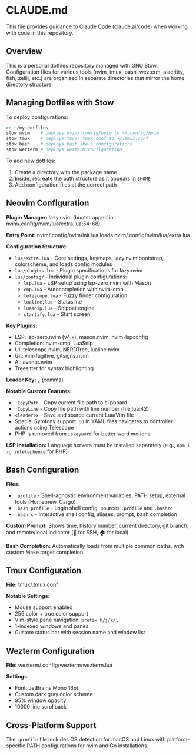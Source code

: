 # CLAUDE.md

This file provides guidance to Claude Code (claude.ai/code) when working with code in this repository.

## Overview

This is a personal dotfiles repository managed with GNU Stow. Configuration files for various tools (nvim, tmux, bash, wezterm, alacritty, fish, zellij, etc.) are organized in separate directories that mirror the home directory structure.

## Managing Dotfiles with Stow

To deploy configurations:
```sh
cd ~/my-dotfiles
stow nvim    # deploys nvim/.config/nvim to ~/.config/nvim
stow tmux    # deploys tmux/.tmux.conf to ~/.tmux.conf
stow bash    # deploys bash shell configurations
stow wezterm # deploys wezterm configuration
```

To add new dotfiles:
1. Create a directory with the package name
2. Inside, recreate the path structure as it appears in `$HOME`
3. Add configuration files at the correct path

## Neovim Configuration

**Plugin Manager:** lazy.nvim (bootstrapped in nvim/.config/nvim/lua/extra.lua:54-68)

**Entry Point:** nvim/.config/nvim/init.lua loads nvim/.config/nvim/lua/extra.lua

**Configuration Structure:**
- `lua/extra.lua` - Core settings, keymaps, lazy.nvim bootstrap, colorscheme, and loads config modules
- `lua/plugins.lua` - Plugin specifications for lazy.nvim
- `lua/config/` - Individual plugin configurations:
  - `lsp.lua` - LSP setup using lsp-zero.nvim with Mason
  - `cmp.lua` - Autocompletion with nvim-cmp
  - `telescope.lua` - Fuzzy finder configuration
  - `lualine.lua` - Statusline
  - `luasnip.lua` - Snippet engine
  - `startify.lua` - Start screen

**Key Plugins:**
- LSP: lsp-zero.nvim (v4.x), mason.nvim, nvim-lspconfig
- Completion: nvim-cmp, LuaSnip
- UI: telescope.nvim, NERDTree, lualine.nvim
- Git: vim-fugitive, gitsigns.nvim
- AI: avante.nvim
- Treesitter for syntax highlighting

**Leader Key:** `,` (comma)

**Notable Custom Features:**
- `:CopyPath` - Copy current file path to clipboard
- `:CopyLine` - Copy file path with line number (file.lua:42)
- `<leader>x` - Save and source current Lua/Vim file
- Special Symfony support: `gd` in YAML files navigates to controller actions using Telescope
- PHP: `$` removed from `iskeyword` for better word motions

**LSP Installation:**
Language servers must be installed separately (e.g., `npm i -g intelephense` for PHP)

## Bash Configuration

**Files:**
- `.profile` - Shell-agnostic environment variables, PATH setup, external tools (Homebrew, Cargo)
- `.bash_profile` - Login shell config, sources `.profile` and `.bashrc`
- `.bashrc` - Interactive shell config, aliases, prompt, bash completion

**Custom Prompt:** Shows time, history number, current directory, git branch, and remote/local indicator (🚀 for SSH, 🏠 for local)

**Bash Completion:** Automatically loads from multiple common paths, with custom Make target completion

## Tmux Configuration

**File:** tmux/.tmux.conf

**Notable Settings:**
- Mouse support enabled
- 256 color + true color support
- Vim-style pane navigation: `prefix h/j/k/l`
- 1-indexed windows and panes
- Custom status bar with session name and window list

## Wezterm Configuration

**File:** wezterm/.config/wezterm/wezterm.lua

**Settings:**
- Font: JetBrains Mono 16pt
- Custom dark gray color scheme
- 95% window opacity
- 10000 line scrollback

## Cross-Platform Support

The `.profile` file includes OS detection for macOS and Linux with platform-specific PATH configurations for nvim and Go installations.
